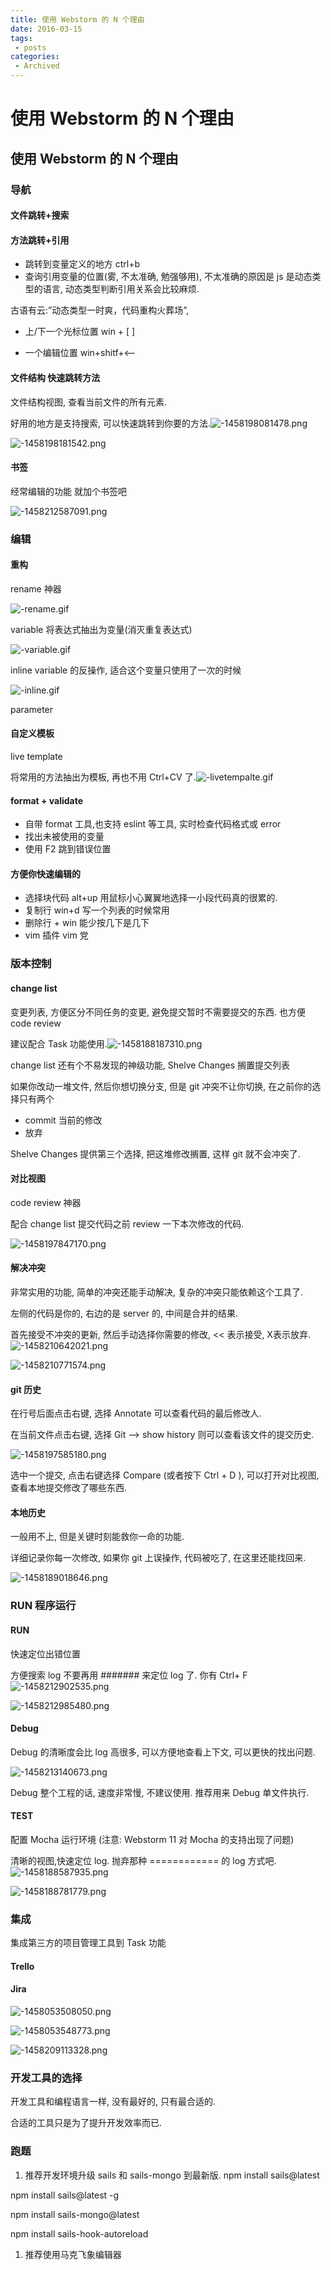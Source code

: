 ```yaml
---
title: 使用 Webstorm 的 N 个理由
date: 2016-03-15
tags:
 - posts
categories: 
 - Archived
---
```

# 使用 Webstorm 的 N 个理由



## 使用 Webstorm 的 N 个理由

### 导航

#### 文件跳转+搜索

#### 方法跳转+引用

* 跳转到变量定义的地方 ctrl+b
* 查询引用变量的位置(雾, 不太准确, 勉强够用), 不太准确的原因是 js 是动态类型的语言, 动态类型判断引用关系会比较麻烦.

古语有云:”动态类型一时爽，代码重构火葬场”,

* 上/下一个光标位置 win + [ ]

* 一个编辑位置 win+shitf+<–

#### 文件结构 快速跳转方法

文件结构视图, 查看当前文件的所有元素.

好用的地方是支持搜索, 可以快速跳转到你要的方法.![-1458198081478.png](image/-1458198081478.png)

![-1458198181542.png](image/-1458198181542.png)

#### 书签

经常编辑的功能 就加个书签吧

![-1458212587091.png](image/-1458212587091.png)

### 编辑

#### 重构

rename 神器

![-rename.gif](image/-rename.gif)

variable 将表达式抽出为变量(消灭重复表达式)

![-variable.gif](image/-variable.gif)

inline variable 的反操作, 适合这个变量只使用了一次的时候

![-inline.gif](image/-inline.gif)

parameter

#### 自定义模板

live template

将常用的方法抽出为模板, 再也不用 Ctrl+CV 了.![-livetempalte.gif](image/-livetempalte.gif)

#### format + validate

* 自带 format 工具,也支持 eslint 等工具, 实时检查代码格式或 error
* 找出未被使用的变量
* 使用 F2 跳到错误位置

#### 方便你快速编辑的

* 选择块代码 alt+up 用鼠标小心翼翼地选择一小段代码真的很累的.
* 复制行 win+d 写一个列表的时候常用
* 删除行 + win 能少按几下是几下
* vim 插件 vim 党

### 版本控制

#### change list

变更列表, 方便区分不同任务的变更, 避免提交暂时不需要提交的东西. 也方便 code review

建议配合 Task 功能使用.![-1458188187310.png](image/-1458188187310.png)

change list 还有个不易发现的神级功能, Shelve Changes 搁置提交列表 

如果你改动一堆文件, 然后你想切换分支, 但是 git 冲突不让你切换, 在之前你的选择只有两个

* commit 当前的修改
* 放弃

Shelve Changes 提供第三个选择, 把这堆修改搁置, 这样 git 就不会冲突了.

#### 对比视图

code review 神器 

配合 change list 提交代码之前 review 一下本次修改的代码.

![-1458197847170.png](image/-1458197847170.png)

#### 解决冲突

非常实用的功能, 简单的冲突还能手动解决, 复杂的冲突只能依赖这个工具了.

左侧的代码是你的, 右边的是 server 的, 中间是合并的结果. 

首先接受不冲突的更新, 然后手动选择你需要的修改, << 表示接受, X表示放弃.![-1458210642021.png](image/-1458210642021.png)

![-1458210771574.png](image/-1458210771574.png)

#### git 历史

在行号后面点击右键, 选择 Annotate 可以查看代码的最后修改人. 

在当前文件点击右键, 选择 Git –> show history 则可以查看该文件的提交历史.

![-1458197585180.png](image/-1458197585180.png)

选中一个提交, 点击右键选择 Compare (或者按下 Ctrl + D ), 可以打开对比视图, 查看本地提交修改了哪些东西. 

#### 本地历史

一般用不上, 但是关键时刻能救你一命的功能. 

详细记录你每一次修改, 如果你 git 上误操作, 代码被吃了, 在这里还能找回来.

![-1458189018646.png](image/-1458189018646.png)

### RUN 程序运行

#### RUN

快速定位出错位置

方便搜索 log 不要再用 ####### 来定位 log 了. 你有 Ctrl+ F![-1458212902535.png](image/-1458212902535.png)

![-1458212985480.png](image/-1458212985480.png)

#### Debug

Debug 的清晰度会比 log 高很多, 可以方便地查看上下文, 可以更快的找出问题. 

![-1458213140673.png](image/-1458213140673.png)

Debug 整个工程的话, 速度非常慢, 不建议使用. 推荐用来 Debug 单文件执行.

#### TEST

配置 Mocha 运行环境 (注意: Webstorm 11 对 Mocha 的支持出现了问题)

清晰的视图,快速定位 log. 抛弃那种 ============ 的 log 方式吧.![-1458188587935.png](image/-1458188587935.png)

![-1458188781779.png](image/-1458188781779.png)

### 集成

集成第三方的项目管理工具到 Task 功能

#### Trello

#### Jira

![-1458053508050.png](image/-1458053508050.png)

![-1458053548773.png](image/-1458053548773.png)

![-1458209113328.png](image/-1458209113328.png)

### 开发工具的选择

开发工具和编程语言一样, 没有最好的, 只有最合适的. 

合适的工具只是为了提升开发效率而已.

### 跑题

1. 推荐开发环境升级 sails 和 sails-mongo 到最新版.
npm install sails@latest 

npm install sails@latest -g 

npm install sails-mongo@latest 

npm install sails-hook-autoreload

1. 推荐使用马克飞象编辑器


